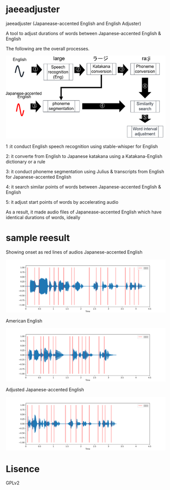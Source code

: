 # jaeeadjuster
jaeeadjuster (Japanease-accented English and English Adjuster)


A tool to adjust durations of words between Japanese-accented English & English

The following are the overall processes.

![outline_jaeeadjuster](images/outline_jaeeadjuster.png)

1 :it conduct English speech recognition using stable-whisper for English

2: it converte from English to Japanese katakana using a Katakana-English dictionary or a rule

3: it conduct phoneme segmentation using Julius & transcripts from English for Japanese-accented English 

4: it search similar points of words between Japanese-accented English & English

5: it adjust start points of words by accelerating audio

As a result, it made audio files of Japanease-accented English which have identical durations of words, ideally  

# sample reesult
Showing onset as red lines of audios
Japanese-accented English

![2023_09_28_japanese_arctic](images/2023_09_28_japanese_arctic.png)

American English

![2023_09_28_matthew](images/2023_09_28_matthew.png)

Adjusted Japanese-accented English

![2023_09_28_takumi_adjusted](images/2023_09_28_takumi_adjusted.png)

# Lisence
GPLv2
